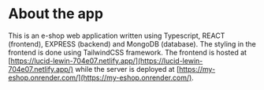 # About the app

This is an e-shop web application written using Typescript, REACT (frontend), EXPRESS (backend) and MongoDB (database). The styling in the frontend is done using TailwindCSS framework. The frontend is hosted at [https://lucid-lewin-704e07.netlify.app/](https://lucid-lewin-704e07.netlify.app/) while the server is deployed at [https://my-eshop.onrender.com/](https://my-eshop.onrender.com/).
